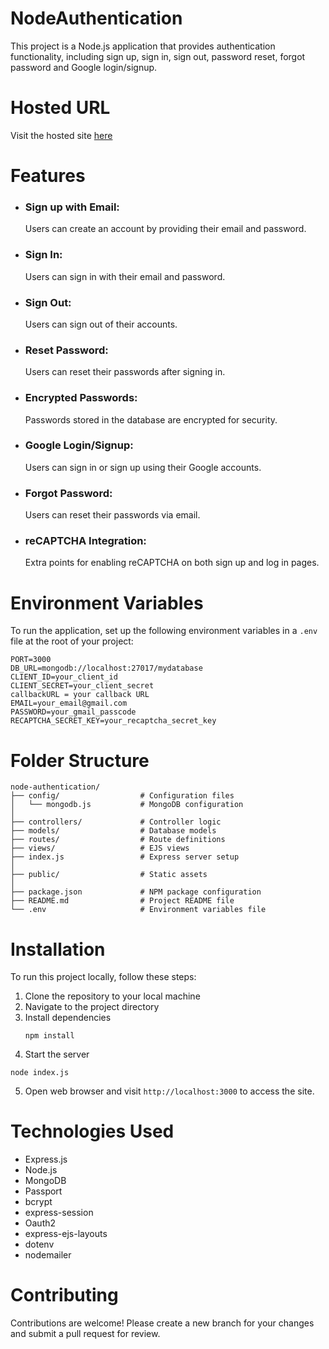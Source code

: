 # NodeAuthentication
This project is a Node.js application that provides authentication functionality, including sign up, sign in, sign out, password reset, forgot password and Google login/signup.

# Hosted URL
Visit the hosted site [here](https://nodeauthentication-xjto.onrender.com)

# Features
- ### Sign up with Email:
    Users can create an account by providing their email and password.
- ### Sign In:
    Users can sign in with their email and password.
- ### Sign Out:
    Users can sign out of their accounts.
- ### Reset Password:
    Users can reset their passwords after signing in.
- ### Encrypted Passwords:
    Passwords stored in the database are encrypted for security.
- ### Google Login/Signup:
    Users can sign in or sign up using their Google accounts.
- ### Forgot Password:
    Users can reset their passwords via email.
- ### reCAPTCHA Integration:
    Extra points for enabling reCAPTCHA on both sign up and log in pages.

# Environment Variables
To run the application, set up the following environment variables in a ```.env``` file at the root of your project:

```
PORT=3000
DB_URL=mongodb://localhost:27017/mydatabase
CLIENT_ID=your_client_id
CLIENT_SECRET=your_client_secret
callbackURL = your callback URL
EMAIL=your_email@gmail.com
PASSWORD=your_gmail_passcode
RECAPTCHA_SECRET_KEY=your_recaptcha_secret_key
```
# Folder Structure

```
node-authentication/
├── config/                  # Configuration files
│   └── mongodb.js           # MongoDB configuration
│
├── controllers/             # Controller logic
├── models/                  # Database models
├── routes/                  # Route definitions
├── views/                   # EJS views
├── index.js                 # Express server setup
│
├── public/                  # Static assets
│
├── package.json             # NPM package configuration
├── README.md                # Project README file
└── .env                     # Environment variables file
```

# Installation
To run this project locally, follow these steps:
1. Clone the repository to your local machine
2. Navigate to the project directory
3. Install dependencies
   ```
   npm install
   ```
4. Start the server
  ```
  node index.js
  ```
5. Open web browser and visit ```http://localhost:3000``` to access the site.

# Technologies Used
- Express.js
- Node.js
- MongoDB
- Passport
- bcrypt
- express-session
- Oauth2
- express-ejs-layouts
- dotenv
- nodemailer

# Contributing
Contributions are welcome! Please create a new branch for your changes and submit a pull request for review.
















